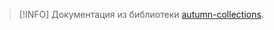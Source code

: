 > [!INFO]
> Документация из библиотеки [autumn-collections](../../autumn-collections/index.md).

<!--@include: @/api/004-autumn-collections/Прилепляемые-коллекции/Список.md-->
